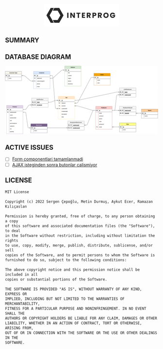 <p align="center">
  <img src="docs/logo.png">
</p>

## SUMMARY

## DATABASE DIAGRAM
<p align="center">
  <img src="docs/diagram.png">
</p>

## ACTIVE ISSUES
- [ ] [Form componentlari tamamlanmadi](https://github.com/csgn/interprog/issues/37)
- [ ] [AJAX isteginden sonra butonlar calismiyor](https://github.com/csgn/interprog/issues/34)

## LICENSE
```
MIT License

Copyright (c) 2022 Sergen Çepoğlu, Metin Durmuş, Aykut Ecer, Ramazan Kılıçaslan

Permission is hereby granted, free of charge, to any person obtaining a copy
of this software and associated documentation files (the "Software"), to deal
in the Software without restriction, including without limitation the rights
to use, copy, modify, merge, publish, distribute, sublicense, and/or sell
copies of the Software, and to permit persons to whom the Software is
furnished to do so, subject to the following conditions:

The above copyright notice and this permission notice shall be included in all
copies or substantial portions of the Software.

THE SOFTWARE IS PROVIDED "AS IS", WITHOUT WARRANTY OF ANY KIND, EXPRESS OR
IMPLIED, INCLUDING BUT NOT LIMITED TO THE WARRANTIES OF MERCHANTABILITY,
FITNESS FOR A PARTICULAR PURPOSE AND NONINFRINGEMENT. IN NO EVENT SHALL THE
AUTHORS OR COPYRIGHT HOLDERS BE LIABLE FOR ANY CLAIM, DAMAGES OR OTHER
LIABILITY, WHETHER IN AN ACTION OF CONTRACT, TORT OR OTHERWISE, ARISING FROM,
OUT OF OR IN CONNECTION WITH THE SOFTWARE OR THE USE OR OTHER DEALINGS IN THE
SOFTWARE.
```
